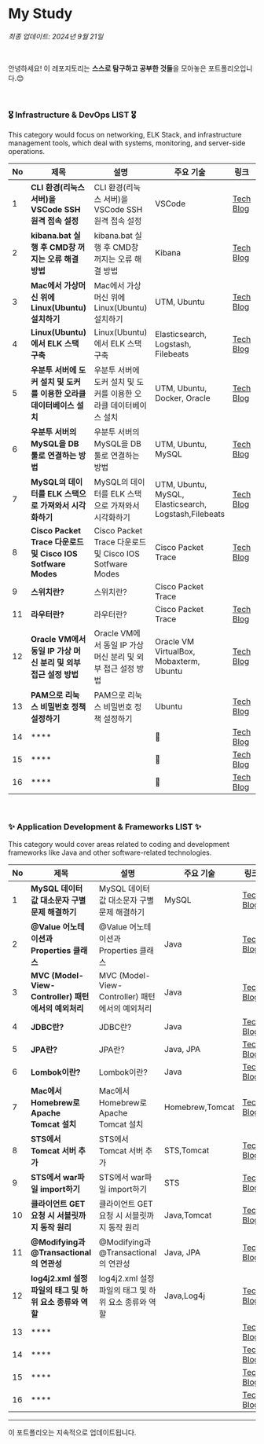 # My Study
*최종 업데이트: 2024년 9월 21일*

<br>

안녕하세요! 이 레포지토리는 **스스로 탐구하고 공부한 것들**을 모아놓은 포트폴리오입니다.😊 <br>

<br>

### 🎖️ Infrastructure & DevOps LIST 🎖️
This category would focus on networking, ELK Stack, and infrastructure management tools, which deal with systems, monitoring, and server-side operations.

| No |  제목 | 설명 | 주요 기술 | 링크 | 날짜 |
|----|---------------|------|-----------|------|------|
| 1  | **CLI 환경(리눅스 서버)을 VSCode SSH 원격 접속 설정** | CLI 환경(리눅스 서버)을 VSCode SSH 원격 접속 설정 | VSCode | [Tech Blog](https://solsolhane.tistory.com/106) | 2024-07-17 |
| 2  | **kibana.bat 실행 후 CMD창 꺼지는 오류 해결 방법** | kibana.bat 실행 후 CMD창 꺼지는 오류 해결 방법 | Kibana| [Tech Blog](https://solsolhane.tistory.com/107) | 2024-07-18 |
| 3  | **Mac에서 가상머신 위에 Linux(Ubuntu) 설치하기** | Mac에서 가상머신 위에 Linux(Ubuntu) 설치하기 | UTM, Ubuntu| [Tech Blog](https://solsolhane.tistory.com/109) | 2024-07-21 |
| 4  | **Linux(Ubuntu)에서 ELK 스택 구축** | Linux(Ubuntu)에서 ELK 스택 구축 | Elasticsearch, Logstash, Filebeats | [Tech Blog](https://solsolhane.tistory.com/110) | 2024-07-21 |
| 5  | **우분투 서버에 도커 설치 및 도커를 이용한 오라클 데이터베이스 설치** | 우분투 서버에 도커 설치 및 도커를 이용한 오라클 데이터베이스 설치 | UTM, Ubuntu, Docker, Oracle| [Tech Blog](https://solsolhane.tistory.com/117) | 2024-07-28 |
| 6  | **우분투 서버의 MySQL을 DB 툴로 연결하는 방법** | 우분투 서버의 MySQL을 DB 툴로 연결하는 방법 | UTM, Ubuntu, MySQL| [Tech Blog](https://solsolhane.tistory.com/115) | 2024-07-28 |
| 7  | **MySQL의 데이터를 ELK 스택으로 가져와서 시각화하기** | MySQL의 데이터를 ELK 스택으로 가져와서 시각화하기 | UTM, Ubuntu, MySQL, Elasticsearch, Logstash,Filebeats| [Tech Blog](https://solsolhane.tistory.com/116) | 2024-07-28 |
| 8  | **Cisco Packet Trace 다운로드 및 Cisco IOS Sotfware Modes** | Cisco Packet Trace 다운로드 및 Cisco IOS Sotfware Modes |Cisco Packet Trace| [Tech Blog](https://solsolhane.tistory.com/134) | 2024-08-25 |
| 9  | **스위치란?** | 스위치란? |Cisco Packet Trace|| [Tech Blog](https://solsolhane.tistory.com/135) | 2024-09-25 |
| 11  | **라우터란?** | 라우터란? |Cisco Packet Trace| [Tech Blog](https://solsolhane.tistory.com/137) | 2024-08-25 |
| 12  | **Oracle VM에서 동일 IP 가상 머신 분리 및 외부 접근 설정 방법** | Oracle VM에서 동일 IP 가상 머신 분리 및 외부 접근 설정 방법 | Oracle VM VirtualBox, Mobaxterm, Ubuntu | [Tech Blog](https://solsolhane.tistory.com/142) | 2024-09-20 |
| 13  | **PAM으로 리눅스 비밀번호 정책 설정하기** | PAM으로 리눅스 비밀번호 정책 설정하기 | Ubuntu | [Tech Blog](https://solsolhane.tistory.com/143) | 2024-09-20 |
| 14  | **** |  | | [Tech Blog]() | 2024-08-25 |
| 15  | **** |  | | [Tech Blog]() | 2024-08-25 |
| 16  | **** |  | | [Tech Blog]() | 2024-08-25 |

<br>

### ✨ Application Development & Frameworks LIST ✨
This category would cover areas related to coding and development frameworks like Java and other software-related technologies.

| No |  제목 | 설명 | 주요 기술 | 링크 | 날짜 |
|----|---------------|------|-----------|------|------|
| 1  | **MySQL 데이터 값 대소문자 구별 문제 해결하기** | MySQL 데이터 값 대소문자 구별 문제 해결하기 | MySQL| [Tech Blog](https://solsolhane.tistory.com/108) | 2024-07-19 |
| 2  | **@Value 어노테이션과 Properties 클래스** | @Value 어노테이션과 Properties 클래스 |Java| [Tech Blog](https://solsolhane.tistory.com/113) | 2024-07-26 |
| 3  | **MVC (Model-View-Controller) 패턴에서의 예외처리** | MVC (Model-View-Controller) 패턴에서의 예외처리 |Java| [Tech Blog](https://solsolhane.tistory.com/114) | 2024-07-27 |
| 4  | **JDBC란?** | JDBC란? | Java| [Tech Blog](https://solsolhane.tistory.com/119) | 2024-07-31 |
| 5  | **JPA란?** | JPA란? | Java, JPA| [Tech Blog](https://solsolhane.tistory.com/120) | 2024-07-18 |
| 6  | **Lombok이란?** | Lombok이란? |Java| [Tech Blog](https://solsolhane.tistory.com/122) | 2024-08-04 |
| 7  | **Mac에서 Homebrew로 Apache Tomcat 설치** | Mac에서 Homebrew로 Apache Tomcat 설치 |Homebrew,Tomcat| [Tech Blog](https://solsolhane.tistory.com/124) | 2024-08-05 |
| 8  | **STS에서 Tomcat 서버 추가** | STS에서 Tomcat 서버 추가 |STS,Tomcat| [Tech Blog](https://solsolhane.tistory.com/125) | 2024-08-16 |
| 9  | **STS에서 war파일 import하기** | STS에서 war파일 import하기 |STS| [Tech Blog](https://solsolhane.tistory.com/126) | 2024-08-06 |
| 10  | **클라이언트 GET 요청 시 서블릿까지 동작 원리** | 클라이언트 GET 요청 시 서블릿까지 동작 원리 |Java,Tomcat| [Tech Blog](https://solsolhane.tistory.com/127) | 2024-08-08 |
| 11  | **@Modifying과 @Transactional의 연관성** | @Modifying과 @Transactional의 연관성 |Java, JPA| [Tech Blog](https://solsolhane.tistory.com/131) | 2024-08-08 |
| 12  | **log4j2.xml 설정 파일의 태그 및 하위 요소 종류와 역할** | log4j2.xml 설정 파일의 태그 및 하위 요소 종류와 역할 |Java,Log4j| [Tech Blog](https://solsolhane.tistory.com/132) | 2024-08-16 |
| 13  | **** |  |  | [Tech Blog]() | 2024-08-16 |
| 14  | **** |  |  | [Tech Blog]() | 2024-08-16 |
| 15  | **** |  |  | [Tech Blog]() | 2024-08-16 |
| 16  | **** |  |  | [Tech Blog]() | 2024-08-16 |

---

이 포트폴리오는 지속적으로 업데이트됩니다.

